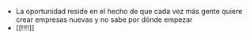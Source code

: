 - La oportunidad reside en el hecho de que cada vez más gente quiere crear empresas nuevas y no sabe por dónde empezar
- [[!!!!]]